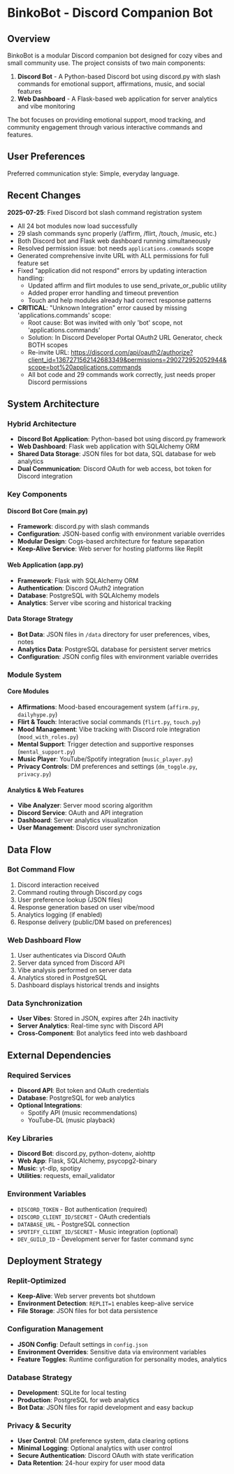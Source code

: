 # BinkoBot - Discord Companion Bot

## Overview

BinkoBot is a modular Discord companion bot designed for cozy vibes and small community use. The project consists of two main components:

1. **Discord Bot** - A Python-based Discord bot using discord.py with slash commands for emotional support, affirmations, music, and social features
2. **Web Dashboard** - A Flask-based web application for server analytics and vibe monitoring

The bot focuses on providing emotional support, mood tracking, and community engagement through various interactive commands and features.

## User Preferences

Preferred communication style: Simple, everyday language.

## Recent Changes

**2025-07-25**: Fixed Discord bot slash command registration system
- All 24 bot modules now load successfully  
- 29 slash commands sync properly (/affirm, /flirt, /touch, /music, etc.)
- Both Discord bot and Flask web dashboard running simultaneously
- Resolved permission issue: bot needs `applications.commands` scope
- Generated comprehensive invite URL with ALL permissions for full feature set
- Fixed "application did not respond" errors by updating interaction handling:
  - Updated affirm and flirt modules to use send_private_or_public utility
  - Added proper error handling and timeout prevention
  - Touch and help modules already had correct response patterns
- **CRITICAL**: "Unknown Integration" error caused by missing 'applications.commands' scope:
  - Root cause: Bot was invited with only 'bot' scope, not 'applications.commands'
  - Solution: In Discord Developer Portal OAuth2 URL Generator, check BOTH scopes
  - Re-invite URL: https://discord.com/api/oauth2/authorize?client_id=1367271562142683349&permissions=290272952052944&scope=bot%20applications.commands
  - All bot code and 29 commands work correctly, just needs proper Discord permissions

## System Architecture

### Hybrid Architecture
- **Discord Bot Application**: Python-based bot using discord.py framework
- **Web Dashboard**: Flask web application with SQLAlchemy ORM
- **Shared Data Storage**: JSON files for bot data, SQL database for web analytics
- **Dual Communication**: Discord OAuth for web access, bot token for Discord integration

### Key Components

#### Discord Bot Core (main.py)
- **Framework**: discord.py with slash commands
- **Configuration**: JSON-based config with environment variable overrides
- **Modular Design**: Cogs-based architecture for feature separation
- **Keep-Alive Service**: Web server for hosting platforms like Replit

#### Web Application (app.py)
- **Framework**: Flask with SQLAlchemy ORM
- **Authentication**: Discord OAuth2 integration
- **Database**: PostgreSQL with SQLAlchemy models
- **Analytics**: Server vibe scoring and historical tracking

#### Data Storage Strategy
- **Bot Data**: JSON files in `/data` directory for user preferences, vibes, notes
- **Analytics Data**: PostgreSQL database for persistent server metrics
- **Configuration**: JSON config files with environment variable overrides

### Module System

#### Core Modules
- **Affirmations**: Mood-based encouragement system (`affirm.py`, `dailyhype.py`)
- **Flirt & Touch**: Interactive social commands (`flirt.py`, `touch.py`)
- **Mood Management**: Vibe tracking with Discord role integration (`mood_with_roles.py`)
- **Mental Support**: Trigger detection and supportive responses (`mental_support.py`)
- **Music Player**: YouTube/Spotify integration (`music_player.py`)
- **Privacy Controls**: DM preferences and settings (`dm_toggle.py`, `privacy.py`)

#### Analytics & Web Features
- **Vibe Analyzer**: Server mood scoring algorithm
- **Discord Service**: OAuth and API integration
- **Dashboard**: Server analytics visualization
- **User Management**: Discord user synchronization

## Data Flow

### Bot Command Flow
1. Discord interaction received
2. Command routing through Discord.py cogs
3. User preference lookup (JSON files)
4. Response generation based on user vibe/mood
5. Analytics logging (if enabled)
6. Response delivery (public/DM based on preferences)

### Web Dashboard Flow
1. User authenticates via Discord OAuth
2. Server data synced from Discord API
3. Vibe analysis performed on server data
4. Analytics stored in PostgreSQL
5. Dashboard displays historical trends and insights

### Data Synchronization
- **User Vibes**: Stored in JSON, expires after 24h inactivity
- **Server Analytics**: Real-time sync with Discord API
- **Cross-Component**: Bot analytics feed into web dashboard

## External Dependencies

### Required Services
- **Discord API**: Bot token and OAuth credentials
- **Database**: PostgreSQL for web analytics
- **Optional Integrations**:
  - Spotify API (music recommendations)
  - YouTube-DL (music playback)

### Key Libraries
- **Discord Bot**: discord.py, python-dotenv, aiohttp
- **Web App**: Flask, SQLAlchemy, psycopg2-binary
- **Music**: yt-dlp, spotipy
- **Utilities**: requests, email_validator

### Environment Variables
- `DISCORD_TOKEN` - Bot authentication (required)
- `DISCORD_CLIENT_ID/SECRET` - OAuth credentials
- `DATABASE_URL` - PostgreSQL connection
- `SPOTIFY_CLIENT_ID/SECRET` - Music integration (optional)
- `DEV_GUILD_ID` - Development server for faster command sync

## Deployment Strategy

### Replit-Optimized
- **Keep-Alive**: Web server prevents bot shutdown
- **Environment Detection**: `REPLIT=1` enables keep-alive service
- **File Storage**: JSON files for bot data persistence

### Configuration Management
- **JSON Config**: Default settings in `config.json`
- **Environment Overrides**: Sensitive data via environment variables
- **Feature Toggles**: Runtime configuration for personality modes, analytics

### Database Strategy
- **Development**: SQLite for local testing
- **Production**: PostgreSQL for web analytics
- **Bot Data**: JSON files for rapid development and easy backup

### Privacy & Security
- **User Control**: DM preference system, data clearing options
- **Minimal Logging**: Optional analytics with user control
- **Secure Authentication**: Discord OAuth with state verification
- **Data Retention**: 24-hour expiry for user mood data